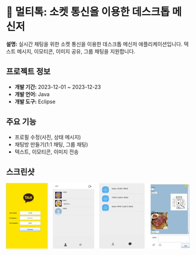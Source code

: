 # 💬 멀티톡: 소켓 통신을 이용한 데스크톱 메신저

**설명:** 실시간 채팅을 위한 소켓 통신을 이용한 데스크톱 메신저 애플리케이션입니다. 텍스트 메시지, 이모티콘, 이미지 공유, 그룹 채팅을 지원합니다.

## 프로젝트 정보

- **개발 기간:** 2023-12-01 ~ 2023-12-23
- **개발 언어:** Java
- **개발 도구:** Eclipse

## 주요 기능

- 프로필 수정(사진, 상태 메시지)
- 채팅방 만들기(1:1 채팅, 그룹 채팅)
- 텍스트, 이모티콘, 이미지 전송

## 스크린샷

![views](images/views_talk.png)
